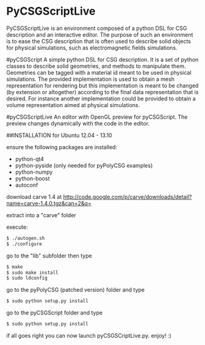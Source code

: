 PyCSGScriptLive
==============
PyCSGScriptLive is an environment composed of a python DSL for CSG description and an interactive editor.
The purpose of such an environment is to ease the CSG description that is often used to describe solid objects for physical simulations, such as electromagnetic fields simulations.

#pyCSGScript
A simple python DSL for CSG description.
It is a set of python classes to describe solid geometries, and methods to manipulate them. Geometries can be tagged with a material id meant to be used in physical simulations.
The provided implementation is used to obtain a mesh representation for rendering but this implementation is meant to be changed (by extension or altogether) according to the final data representation that is desired.
For instance another implementation could be provided to obtain a volume representation aimed at physical simulations.

#pyCSGScriptLive
An editor with OpenGL preview for pyCSGScript.
The preview changes dynamically with the code in the editor.

##INSTALLATION for Ubuntu 12.04 - 13.10

ensure the following packages are installed:

* python-qt4
* python-pyside (only needed for pyPolyCSG examples)
* python-numpy
* python-boost
* autoconf

download carve 1.4 at http://code.google.com/p/carve/downloads/detail?name=carve-1.4.0.tgz&can=2&q=

extract into a "carve" folder

execute:

```bash
$ ./autogen.sh
$ ./configure
```

go to the "lib" subfolder then type

```bash
$ make
$ sudo make install
$ sudo ldconfig
```

go to the pyPolyCSG (patched version) folder and type

```bash
$ sudo python setup.py install
```

go to the pyCSGScript folder and type
```bash
$ sudo python setup.py install
```

if all goes right you can now launch pyCSGSCriptLive.py. enjoy! :)
